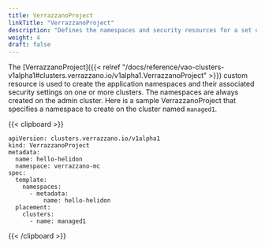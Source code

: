 ```yaml
---
title: VerrazzanoProject
linkTitle: "VerrazzanoProject"
description: "Defines the namespaces and security resources for a set of multicluster applications"
weight: 4
draft: false
---
```

The [VerrazzanoProject]({{< relref "/docs/reference/vao-clusters-v1alpha1#clusters.verrazzano.io/v1alpha1.VerrazzanoProject" >}}) custom resource is used to create the application namespaces and their associated security settings on one or more clusters.  The namespaces are always created on the admin cluster.  Here is a sample VerrazzanoProject that specifies a namespace to create on the cluster named `managed1`.

{{< clipboard >}}
<div class="highlight">

    apiVersion: clusters.verrazzano.io/v1alpha1
    kind: VerrazzanoProject
    metadata:
      name: hello-helidon
      namespace: verrazzano-mc
    spec:
      template:
        namespaces:
          - metadata:
              name: hello-helidon
      placement:
        clusters:
          - name: managed1

</div>
{{< /clipboard >}}
